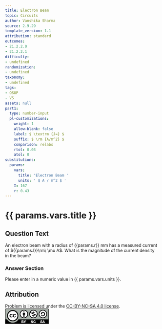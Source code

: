 ```yaml
---
title: Electron Beam
topic: Circuits
author: Vanshika Sharma
source: 2.9.29
template_version: 1.1
attribution: standard
outcomes:
- 21.2.2.0
- 21.2.2.1
difficulty:
- undefined
randomization:
- undefined
taxonomy:
- undefined
tags:
- OSUP
- VS
assets: null
part1:
  type: number-input
  pl-customizations:
    weight: 1
    allow-blank: false
    label: $ \textrm {J=} $
    suffix: $ \rm {A/m^2} $
    comparison: relabs
    rtol: 0.03
    atol: 0
substitutions:
  params:
    vars:
      title: 'Electron Beam '
      units: ' $ A / m^2 $ '
    I: 167
    r: 0.43
---
```

# {{ params.vars.title }}
## Question Text

An electron beam with a radius of {{params.r}} $\textrm{mm}$ has a measured current of ${{params.I}}\rm\ \mu A$.
What is the magnitude of the current density in the beam?

### Answer Section

Please enter in a numeric value in {{ params.vars.units }}.

## Attribution

Problem is licensed under the [CC-BY-NC-SA 4.0 license](https://creativecommons.org/licenses/by-nc-sa/4.0/).<br> ![The Creative Commons 4.0 license requiring attribution-BY, non-commercial-NC, and share-alike-SA license.](https://raw.githubusercontent.com/firasm/bits/master/by-nc-sa.png)